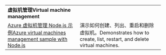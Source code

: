 | | |
|---|---|
| <span data-ttu-id="e60d3-101">**虚拟机管理**</span><span class="sxs-lookup"><span data-stu-id="e60d3-101">**Virtual machine management**</span></span> ||
| [<span data-ttu-id="e60d3-102">Azure 虚拟机管理 Node.js 示例</span><span class="sxs-lookup"><span data-stu-id="e60d3-102">Azure virtual machines management sample with Node.js</span></span>](https://github.com/Azure-Samples/compute-node-manage-vm) | <span data-ttu-id="e60d3-103">演示如何创建、列出、重启和删除虚拟机。</span><span class="sxs-lookup"><span data-stu-id="e60d3-103">Demonstrates how to create, list, restart, and delete virtual machines.</span></span> |